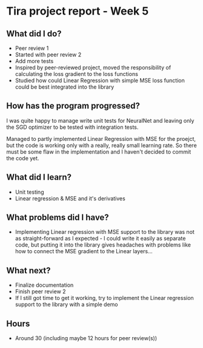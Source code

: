 # Tira project report - Week 5

## What did I do?
* Peer review 1
* Started with peer review 2
* Add more tests
* Inspired by peer-reviewed project, moved the responsibility of calculating the loss gradient to the loss functions
* Studied how could Linear Regression with simple MSE loss function could be best integrated into the library

## How has the program progressed?
I was quite happy to manage write unit tests for NeuralNet and leaving only the SGD optimizer to be tested with integration tests.

Managed to partly implemented Linear Regression with MSE for the proejct, but the code is working only with a really, really small learning rate. So there must be some flaw in the implementation and I haven't decided to commit the code yet.

## What did I learn?
* Unit testing
* Linear regression & MSE and it's derivatives

## What problems did I have?
* Implementing Linear regression with MSE support to the library was not as straight-forward as I expected - I could write it easily as separate code, but putting it into the library gives headaches with problems like how to connect the MSE gradient to the Linear layers...

## What next?
* Finalize documentation
* Finish peer review 2
* If I still got time to get it working, try to implement the Linear regression support to the library with a simple demo

## Hours
* Around 30 (including maybe 12 hours for peer review(s))

